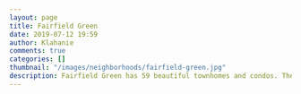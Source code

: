 ```yaml
---
layout: page
title: Fairfield Green
date: 2019-07-12 19:59
author: Klahanie
comments: true
categories: []
thumbnail: "/images/neighborhoods/fairfield-green.jpg"
description: Fairfield Green has 59 beautiful townhomes and condos. The community is well situated next to Klahanie's shopping center and commercial area. It is also near Mountainview Park, which has a pool, play structure, basketball court, pickleball court, two tennis courts, a Park and Ride area, and access to the Klahanie Powerline Trail.
---
```

<object type="image/svg+xml" data="{{site.url}}/images/neighborhoods/fairfield-green.svg" class="img-fluid"/>